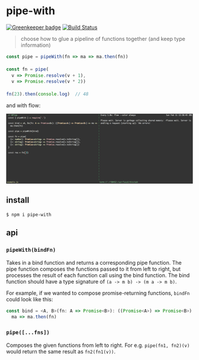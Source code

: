 # pipe-with

[![Greenkeeper badge](https://badges.greenkeeper.io/justinvdm/pipe-with.svg)](https://greenkeeper.io/)
[![Build Status](https://travis-ci.org/justinvdm/pipe-with.svg?branch=master)](https://travis-ci.org/justinvdm/pipe-with)


> choose how to glue a pipeline of functions together (and keep type information)

```js
const pipe = pipeWith(fn => ma => ma.then(fn))

const fn = pipe(
  v => Promise.resolve(v + 1),
  v => Promise.resolve(v * 2))

fn(23).then(console.log)  // 48
```

and with flow:

![example](example.gif)

## install

```
$ npm i pipe-with
```

## api

### `pipeWith(bindFn)`

Takes in a bind function and returns a corresponding pipe function. The pipe function composes the functions passed to it from left to right, but processes the result of each function call using the bind function. The bind function should have a type signature of `(a -> m b) -> (m a -> m b)`.

For example, if we wanted to compose promise-returning functions, `bindFn` could look like this:

```js
const bind = <A, B>(fn: A => Promise<B>): ((Promise<A>) => Promise<B>) =>
  ma => ma.then(fn)
```

### `pipe([...fns])`

Composes the given functions from left to right. For e.g. `pipe(fn1, fn2)(v)` would return the same result as `fn2(fn1(v))`.
